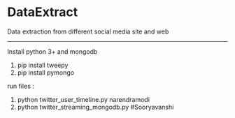 # DataExtract
Data extraction from different social media site and web 

--------------------------------------------------------------------------------------

Install python 3+ and mongodb 

1) pip install tweepy
2) pip install pymongo

run files :
  1) python twitter_user_timeline.py narendramodi
  2) python twitter_streaming_mongodb.py #Sooryavanshi
